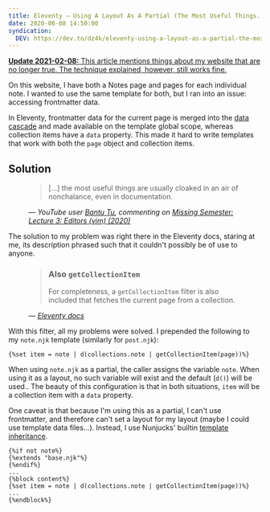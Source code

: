 ```yaml
---
title: Eleventy — Using A Layout As A Partial (The Most Useful Things...)
date: 2020-06-08 14:50:00
syndication:
  DEV: https://dev.to/dz4k/eleventy-using-a-layout-as-a-partial-the-most-useful-things-182n
---
```


<ins>

**Update 2021-02-08:** This article mentions things about my website that are no longer true. The technique explained, however, still works fine.

</ins>

On this website, I have both a Notes page and pages for each individual note. I wanted to use the same template for both, but I ran into an issue: accessing frontmatter data.

In Eleventy, frontmatter data for the current page is merged into the [data cascade][] and made available on the template global scope, whereas collection items have a `data` property. This made it hard to write templates that work with both the `page` object and collection items.

## Solution

<figure>

> [...] the most useful things are usually cloaked in an air of nonchalance, even in documentation.

<figcaption>
	&mdash; <cite>YouTube user
	<a href="https://www.youtube.com/channel/UCjknfwYaYZvv94AjL10NO0Q">Bantu Tu</a>,
	commenting on
	<a href="https://www.youtube.com/watch?v=a6Q8Na575qc">Missing Semester: Lecture 3: Editors (vim) (2020)</a>
	</cite>
</figcaption>
</figure>

The solution to my problem was right there in the Eleventy docs, staring at me, its description phrased such that it couldn't possibly be of use to anyone.

<figure>

> ### Also `getCollectionItem`
>
> For completeness, a `getCollectionItem` filter is also included that fetches the current page from a collection.

<figcaption>&mdash; <cite><a href="https://www.11ty.dev/docs/filters/collection-items/#also-getcollectionitem">Eleventy docs</a></cite></figcaption>
</figure>

With this filter, all my problems were solved. I prepended the following to my `note.njk` template (similarly for `post.njk`):

~~~liquid
{%set item = note | d(collections.note | getCollectionItem(page))%}
~~~

When using `note.njk` as a partial, the caller assigns the variable `note`. When using it as a layout, no such variable will exist and the default (`d()`) will be used.. The beauty of this configuration is that in both situations, `item` will be a collection item with a `data` property.

One caveat is that because I'm using this as a partial, I can't use frontmatter, and therefore can't set a layout for my layout (maybe I could use template data files...). Instead, I use Nunjucks' builtin [template inheritance][].

~~~liquid
{%if not note%}
{%extends "base.njk"%}
{%endif%}
...
{%block content%}
{%set item = note | d(collections.note | getCollectionItem(page))%}
...
{%endblock%}
~~~

[data cascade]: https://www.11ty.dev/docs/data-cascade/
[Bantu Tu]: https://www.youtube.com/channel/UCjknfwYaYZvv94AjL10NO0Q
[missing-semester]: https://www.youtube.com/watch?v=a6Q8Na575qc
[Eleventy docs]: https://www.11ty.dev/docs/filters/collection-items/#also-getcollectionitem
[also-getcollectionitem]: https://www.11ty.dev/docs/filters/collection-items/\#also-getcollectionitem
[template inheritance]: https://mozilla.github.io/nunjucks/templating.html#template-inheritance
